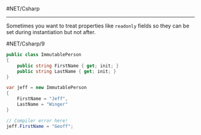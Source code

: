 #NET/Csharp

---

Sometimes you want to treat properties like `readonly` fields so they can be set during instantiation but not after.

#NET/Csharp/9
```cs
public class ImmutablePerson
{
	public string FirstName { get; init; }
	public string LastName { get; init; }
}

var jeff = new ImmutablePerson
{
	FirstName = "Jeff",
	LastName = "Winger"
}

// Compiler error here!
jeff.FirstName = "Geoff";
```
